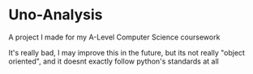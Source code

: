 # Uno-Analysis
A project I made for my A-Level Computer Science coursework

It's really bad, I may improve this in the future, but its not really "object oriented", and it doesnt exactly follow python's standards at all
